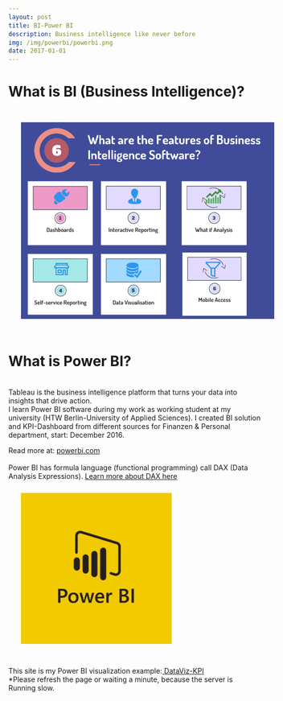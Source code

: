 ```yaml
---
layout: post
title: BI-Power BI
description: Business intelligence like never before
img: /img/powerbi/powerbi.png
date: 2017-01-01
---
```


# What is BI (Business Intelligence)?
<img class="center" src="/img/bi/BI.PNG" style="padding:25px">


# What is Power BI?
<Br>
Tableau is the business intelligence platform that turns your data into insights that drive action. 
<Br>
I learn Power BI software during my work as working student at my university (HTW Berlin-University of Applied Sciences). I created BI solution and KPI-Dashboard from different sources for Finanzen & Personal department, start: December 2016.
 
 
Read more at: <a href="https://powerbi.microsoft.com/en-us/"> powerbi.com</a>
<Br>
 <Br>
 Power BI has formula language (functional programming) call DAX (Data Analysis Expressions). 
<a href="https://msdn.microsoft.com/en-us/query-bi/dax/dax-function-reference"> Learn more about DAX here</a>
<img class="col one right" src="/img/powerbi/powerbi.png" style="padding:25px">
<Br>
 <Br>
 This site is my Power BI visualization example:<a href="https://itsmecevi.github.io/dataviz-kpi/"> DataViz-KPI</a>
 <Br>
 *Please refresh the page or waiting a minute, because the server is Running slow.
